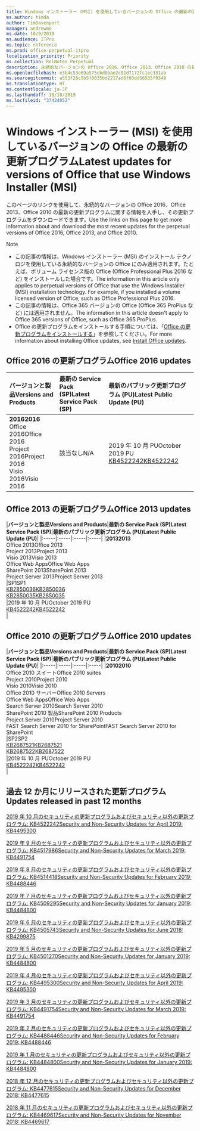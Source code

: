 ```yaml
---
title: Windows インストーラー (MSI) を使用しているバージョンの Office の最新の更新プログラム
ms.author: timda
author: TimDavenport
manager: andrewmo
ms.date: 10/9/2019
ms.audience: ITPro
ms.topic: reference
ms.prod: office-perpetual-itpro
localization_priority: Priority
ms.collection: RelNotes_Perpetual
description: 永続的なバージョンの Office 2016、Office 2013、Office 2010 の最新の更新プログラムの情報へのリンクを IT 技術者に提供します
ms.openlocfilehash: e3b4c53e69a575cbd8bae2c01d7172fc1ec331ab
ms.sourcegitcommit: a553f26c5b5f8035bd2217ad6f03dd56535f9349
ms.translationtype: HT
ms.contentlocale: ja-JP
ms.lasthandoff: 10/18/2019
ms.locfileid: "37424052"
---
```

# <a name="latest-updates-for-versions-of-office-that-use-windows-installer-msi"></a><span data-ttu-id="21524-103">Windows インストーラー (MSI) を使用しているバージョンの Office の最新の更新プログラム</span><span class="sxs-lookup"><span data-stu-id="21524-103">Latest updates for versions of Office that use Windows Installer (MSI)</span></span>

<span data-ttu-id="21524-104">このページのリンクを使用して、永続的なバージョンの Office 2016、Office 2013、Office 2010 の最新の更新プログラムに関する情報を入手し、その更新プログラムをダウンロードできます。</span><span class="sxs-lookup"><span data-stu-id="21524-104">Use the links on this page to get more information about and download the most recent updates for the perpetual versions of Office 2016, Office 2013, and Office 2010.</span></span>
  
 
> [!NOTE]
> - <span data-ttu-id="21524-p101">この記事の情報は、Windows インストーラー (MSI) のインストール テクノロジを使用している永続的なバージョンの Office にのみ適用されます。たとえば、ボリューム ライセンス版の Office (Office Professional Plus 2016 など) をインストールした場合です。</span><span class="sxs-lookup"><span data-stu-id="21524-p101">The information in this article only applies to perpetual versions of Office that use the Windows Installer (MSI) installation technology. For example, if you installed a volume licensed version of Office, such as Office Professional Plus 2016.</span></span>
> - <span data-ttu-id="21524-107">この記事の情報は、Office 365 バージョンの Office (Office 365 ProPlus など) には適用されません。</span><span class="sxs-lookup"><span data-stu-id="21524-107">The information in this article doesn't apply to Office 365 versions of Office, such as Office 365 ProPlus.</span></span>
> - <span data-ttu-id="21524-108">Office の更新プログラムをインストールする手順については、「[Office の更新プログラムをインストールする](https://support.office.com/article/2ab296f3-7f03-43a2-8e50-46de917611c5)」を参照してください。</span><span class="sxs-lookup"><span data-stu-id="21524-108">For more information about installing Office updates, see [Install Office updates](https://support.office.com/article/2ab296f3-7f03-43a2-8e50-46de917611c5).</span></span> 


## <a name="office-2016-updates"></a><span data-ttu-id="21524-109">Office 2016 の更新プログラム</span><span class="sxs-lookup"><span data-stu-id="21524-109">Office 2016 updates</span></span>

|<span data-ttu-id="21524-110">**バージョンと製品**</span><span class="sxs-lookup"><span data-stu-id="21524-110">**Versions and Products**</span></span>|<span data-ttu-id="21524-111">**最新の Service Pack (SP)**</span><span class="sxs-lookup"><span data-stu-id="21524-111">**Latest Service Pack (SP)**</span></span>|<span data-ttu-id="21524-112">**最新のパブリック更新プログラム (PU)**</span><span class="sxs-lookup"><span data-stu-id="21524-112">**Latest Public Update (PU)**</span></span>|
|:-----|:-----|:-----|
|<span data-ttu-id="21524-113">**2016**</span><span class="sxs-lookup"><span data-stu-id="21524-113">**2016**</span></span> <br/> <span data-ttu-id="21524-114">Office 2016</span><span class="sxs-lookup"><span data-stu-id="21524-114">Office 2016</span></span>  <br/> <span data-ttu-id="21524-115">Project 2016</span><span class="sxs-lookup"><span data-stu-id="21524-115">Project 2016</span></span>  <br/> <span data-ttu-id="21524-116">Visio 2016</span><span class="sxs-lookup"><span data-stu-id="21524-116">Visio 2016</span></span>  <br/> |<span data-ttu-id="21524-117">該当なし</span><span class="sxs-lookup"><span data-stu-id="21524-117">N/A</span></span>  <br/> |<span data-ttu-id="21524-118">2019 年 10 月 PU</span><span class="sxs-lookup"><span data-stu-id="21524-118">October 2019 PU</span></span>  <br/> [<span data-ttu-id="21524-119">KB4522242</span><span class="sxs-lookup"><span data-stu-id="21524-119">KB4522242</span></span>](https://support.microsoft.com/help/4522242) <br/> |
   
## <a name="office-2013-updates"></a><span data-ttu-id="21524-120">Office 2013 の更新プログラム</span><span class="sxs-lookup"><span data-stu-id="21524-120">Office 2013 updates</span></span>

|<span data-ttu-id="21524-121">**バージョンと製品**</span><span class="sxs-lookup"><span data-stu-id="21524-121">**Versions and Products**</span></span>|<span data-ttu-id="21524-122">**最新の Service Pack (SP)**</span><span class="sxs-lookup"><span data-stu-id="21524-122">**Latest Service Pack (SP)**</span></span>|<span data-ttu-id="21524-123">**最新のパブリック更新プログラム (PU)**</span><span class="sxs-lookup"><span data-stu-id="21524-123">**Latest Public Update (PU)**</span></span>|
|:-----|:-----|:-----|:-----|
|<span data-ttu-id="21524-124">**2013**</span><span class="sxs-lookup"><span data-stu-id="21524-124">**2013**</span></span> <br/> <span data-ttu-id="21524-125">Office 2013</span><span class="sxs-lookup"><span data-stu-id="21524-125">Office 2013</span></span>  <br/> <span data-ttu-id="21524-126">Project 2013</span><span class="sxs-lookup"><span data-stu-id="21524-126">Project 2013</span></span>  <br/> <span data-ttu-id="21524-127">Visio 2013</span><span class="sxs-lookup"><span data-stu-id="21524-127">Visio 2013</span></span>  <br/> <span data-ttu-id="21524-128">Office Web Apps</span><span class="sxs-lookup"><span data-stu-id="21524-128">Office Web Apps</span></span>  <br/> <span data-ttu-id="21524-129">SharePoint 2013</span><span class="sxs-lookup"><span data-stu-id="21524-129">SharePoint 2013</span></span>  <br/> <span data-ttu-id="21524-130">Project Server 2013</span><span class="sxs-lookup"><span data-stu-id="21524-130">Project Server 2013</span></span>  <br/> |<span data-ttu-id="21524-131">SP1</span><span class="sxs-lookup"><span data-stu-id="21524-131">SP1</span></span> <br/> [<span data-ttu-id="21524-132">KB2850036</span><span class="sxs-lookup"><span data-stu-id="21524-132">KB2850036</span></span>](https://support.microsoft.com/kb/2850036) <br/>[<span data-ttu-id="21524-133">KB2850035</span><span class="sxs-lookup"><span data-stu-id="21524-133">KB2850035</span></span>](https://support.microsoft.com/kb/2850035) <br/> |<span data-ttu-id="21524-134">2019 年 10 月 PU</span><span class="sxs-lookup"><span data-stu-id="21524-134">October 2019 PU</span></span>  <br/> [<span data-ttu-id="21524-135">KB4522242</span><span class="sxs-lookup"><span data-stu-id="21524-135">KB4522242 </span></span>](https://support.microsoft.com/help/4522242 ) <br/> |
   
## <a name="office-2010-updates"></a><span data-ttu-id="21524-136">Office 2010 の更新プログラム</span><span class="sxs-lookup"><span data-stu-id="21524-136">Office 2010 updates</span></span>

|<span data-ttu-id="21524-137">**バージョンと製品**</span><span class="sxs-lookup"><span data-stu-id="21524-137">**Versions and Products**</span></span>|<span data-ttu-id="21524-138">**最新の Service Pack (SP)**</span><span class="sxs-lookup"><span data-stu-id="21524-138">**Latest Service Pack (SP)**</span></span>|<span data-ttu-id="21524-139">**最新のパブリック更新プログラム (PU)**</span><span class="sxs-lookup"><span data-stu-id="21524-139">**Latest Public Update (PU)**</span></span>|
|:-----|:-----|:-----|:-----|
|<span data-ttu-id="21524-140">**2010**</span><span class="sxs-lookup"><span data-stu-id="21524-140">**2010**</span></span> <br/> <span data-ttu-id="21524-141">Office 2010 スイート</span><span class="sxs-lookup"><span data-stu-id="21524-141">Office 2010 suites</span></span>  <br/> <span data-ttu-id="21524-142">Project 2010</span><span class="sxs-lookup"><span data-stu-id="21524-142">Project 2010</span></span>  <br/> <span data-ttu-id="21524-143">Visio 2010</span><span class="sxs-lookup"><span data-stu-id="21524-143">Visio 2010</span></span>  <br/> <span data-ttu-id="21524-144">Office 2010 サーバー</span><span class="sxs-lookup"><span data-stu-id="21524-144">Office 2010 Servers</span></span>  <br/> <span data-ttu-id="21524-145">Office Web Apps</span><span class="sxs-lookup"><span data-stu-id="21524-145">Office Web Apps</span></span>  <br/> <span data-ttu-id="21524-146">Search Server 2010</span><span class="sxs-lookup"><span data-stu-id="21524-146">Search Server 2010</span></span>  <br/> <span data-ttu-id="21524-147">SharePoint 2010 製品</span><span class="sxs-lookup"><span data-stu-id="21524-147">SharePoint 2010 Products</span></span>  <br/> <span data-ttu-id="21524-148">Project Server 2010</span><span class="sxs-lookup"><span data-stu-id="21524-148">Project Server 2010</span></span>  <br/> <span data-ttu-id="21524-149">FAST Search Server 2010 for SharePoint</span><span class="sxs-lookup"><span data-stu-id="21524-149">FAST Search Server 2010 for SharePoint</span></span>  <br/> |<span data-ttu-id="21524-150">SP2</span><span class="sxs-lookup"><span data-stu-id="21524-150">SP2</span></span> <br/>[<span data-ttu-id="21524-151">KB2687521</span><span class="sxs-lookup"><span data-stu-id="21524-151">KB2687521</span></span>](https://support.microsoft.com/kb/2687521) <br/> [<span data-ttu-id="21524-152">KB2687522</span><span class="sxs-lookup"><span data-stu-id="21524-152">KB2687522</span></span>](https://support.microsoft.com/kb/2687522) <br/> |<span data-ttu-id="21524-153">2019 年 10 月 PU</span><span class="sxs-lookup"><span data-stu-id="21524-153">October 2019 PU</span></span>  <br/> [<span data-ttu-id="21524-154">KB4522242</span><span class="sxs-lookup"><span data-stu-id="21524-154">KB4522242 </span></span>](https://support.microsoft.com/help/4522242 ) <br/>|
   

   
## <a name="updates-released-in-past-12-months"></a><span data-ttu-id="21524-155">過去 12 か月にリリースされた更新プログラム</span><span class="sxs-lookup"><span data-stu-id="21524-155">Updates released in past 12 months</span></span>

[<span data-ttu-id="21524-156">2019 年 10 月のセキュリティの更新プログラムおよびセキュリティ以外の更新プログラム: KB4522242</span><span class="sxs-lookup"><span data-stu-id="21524-156">Security and Non-Security Updates for April 2019: KB4495300</span></span>](https://support.microsoft.com/help/4522242)

[<span data-ttu-id="21524-157">2019 年 9 月のセキュリティの更新プログラムおよびセキュリティ以外の更新プログラム: KB4517986</span><span class="sxs-lookup"><span data-stu-id="21524-157">Security and Non-Security Updates for March 2019: KB4491754</span></span>](https://support.microsoft.com/help/4517986 )

[<span data-ttu-id="21524-158">2019 年 8 月のセキュリティの更新プログラムおよびセキュリティ以外の更新プログラム: KB4514418</span><span class="sxs-lookup"><span data-stu-id="21524-158">Security and Non-Security Updates for February 2019: KB4488446</span></span>](https://support.microsoft.com/help/4514418)

[<span data-ttu-id="21524-159">2019 年 7 月のセキュリティの更新プログラムおよびセキュリティ以外の更新プログラム: KB4509295</span><span class="sxs-lookup"><span data-stu-id="21524-159">Security and Non-Security Updates for January 2019: KB4484800</span></span>](https://support.microsoft.com/help/4509295)

[<span data-ttu-id="21524-160">2019 年 6 月のセキュリティの更新プログラムおよびセキュリティ以外の更新プログラム: KB4505743</span><span class="sxs-lookup"><span data-stu-id="21524-160">Security and Non-Security Updates for June 2018: KB4299875</span></span>](https://support.microsoft.com/help/4505743)

[<span data-ttu-id="21524-161">2019 年 5 月のセキュリティの更新プログラムおよびセキュリティ以外の更新プログラム: KB4501270</span><span class="sxs-lookup"><span data-stu-id="21524-161">Security and Non-Security Updates for January 2019: KB4484800</span></span>](https://support.microsoft.com/ja-JP/help/4501270)

[<span data-ttu-id="21524-162">2019 年 4 月のセキュリティの更新プログラムおよびセキュリティ以外の更新プログラム: KB4495300</span><span class="sxs-lookup"><span data-stu-id="21524-162">Security and Non-Security Updates for April 2019: KB4495300</span></span>](https://support.microsoft.com/ja-JP/help/4495300)

[<span data-ttu-id="21524-163">2019 年 3 月のセキュリティの更新プログラムおよびセキュリティ以外の更新プログラム: KB4491754</span><span class="sxs-lookup"><span data-stu-id="21524-163">Security and Non-Security Updates for March 2019: KB4491754</span></span>](https://support.microsoft.com/ja-JP/help/4491754) 

[<span data-ttu-id="21524-164">2019 年 2 月のセキュリティの更新プログラムおよびセキュリティ以外の更新プログラム: KB4488446</span><span class="sxs-lookup"><span data-stu-id="21524-164">Security and Non-Security Updates for February 2019: KB4488446</span></span>](https://support.microsoft.com/help/4488446)

[<span data-ttu-id="21524-165">2019 年 1 月のセキュリティの更新プログラムおよびセキュリティ以外の更新プログラム: KB4484800</span><span class="sxs-lookup"><span data-stu-id="21524-165">Security and Non-Security Updates for January 2019: KB4484800</span></span>](https://support.microsoft.com/help/4484800)

[<span data-ttu-id="21524-166">2018 年 12 月のセキュリティの更新プログラムおよびセキュリティ以外の更新プログラム: KB4477615</span><span class="sxs-lookup"><span data-stu-id="21524-166">Security and Non-Security Updates for December 2018: KB4477615</span></span>](https://support.microsoft.com/help/4477615)

[<span data-ttu-id="21524-167">2018 年 11 月のセキュリティの更新プログラムおよびセキュリティ以外の更新プログラム: KB4469617</span><span class="sxs-lookup"><span data-stu-id="21524-167">Security and Non-Security Updates for November 2018: KB4469617</span></span>](https://support.microsoft.com/help/4469617)



 

   

   

  


  
 
  
 
  

  
   
  
